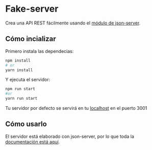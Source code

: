 # Fake-server

Crea una API REST fácilmente usando el [módulo de json-server](https://www.npmjs.com/package/json-server#simple-example).

## Cómo incializar

Primero instala las dependecias:

```bash
npm install
# or
yarn install
```

Y ejecuta el servidor:

```bash
npm run start
#or
yarn run start
```

Tu servidor por defecto se servirá en tu [localhost](http://localhost:3001) en el puerto 3001

## Cómo usarlo

El servidor está elaborado con json-server, por lo que toda la [documentación está aquí](https://www.npmjs.com/package/json-server).
